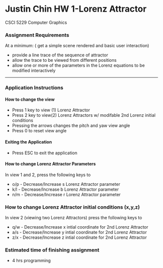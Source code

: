 # Justin Chin HW 1-Lorenz Attractor
CSCI 5229 Computer Graphics

### Assignment Requirements
At a minimum: ( get a simple scene rendered and basic user interaction)

- provide a line trace of the sequence of attractor
- allow the trace to be viewed from different positions 
- allow one or more of the parameters in the Lorenz equations to be modified interactively

---

### Application Instructions
#### How to change the view

* Press 1 key to view  (1) Lorenz Attractor 
* Press 2 key to view(2) Lorenz Attractors w/ modifable 2nd Lorenz initial conditions
* Pressing the arrows changes the pitch and yaw  view angle
* Press 0 to reset view angle

#### Exiting the Application
* Press ESC to exit the application

#### How to change Lorenz Attractor Parameters
In view 1 and 2, press the following keys to 

* o/p - Decrease/Increase s Lorenz Attractor parameter
* k/l - Decrease/Increase b Lorenz Attractor parameter
* n/m - Decrease/Increase r Lorenz Attractor parameter


### How to change Lorenz Attractor initial conditions (x,y,z)
In view 2 (viewing two Lorenz Attractors) press the following keys to  

* q/w - Decrease/Increase x intial coordinate for 2nd Lorenz Attractor 
* a/s - Decrease/Increase y intial coordinate for 2nd Lorenz Attractor
* z/x - Decrease/Increase z intial coordinate for 2nd Lorenz Attractor

### Estimated time of finishing assignment
- 4 hrs programming
